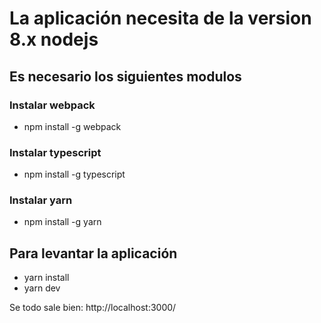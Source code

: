 # La aplicación necesita de la version 8.x nodejs

## Es necesario los siguientes modulos 

### Instalar webpack 
- npm install -g webpack

### Instalar typescript
- npm install -g typescript

### Instalar yarn
- npm install -g yarn

## Para levantar la aplicación
- yarn install 
- yarn dev

Se todo sale bien: http://localhost:3000/

